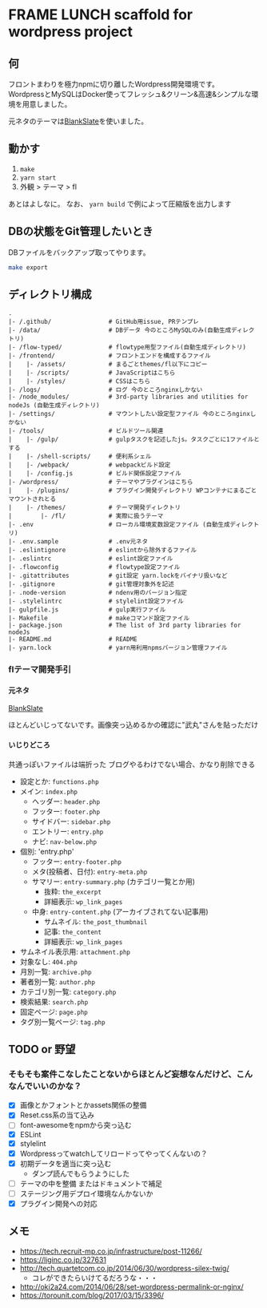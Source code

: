 # FRAME LUNCH scaffold for wordpress project

## 何

フロントまわりを極力npmに切り離したWordpress開発環境です。  
WordpressとMySQLはDocker使ってフレッシュ&クリーン&高速&シンプルな環境を用意しました。

元ネタのテーマは[BlankSlate](http://tidythemes.com/concept/)を使いました。

## 動かす

1. `make`
2. `yarn start`
3. 外観 > テーマ > fl

あとはよしなに。 なお、 `yarn build` で例によって圧縮版を出力します

## DBの状態をGit管理したいとき

DBファイルをバックアップ取ってやります。

```bash
make export
```

## ディレクトリ構成

```text
.
|- /.github/                # GitHub用issue, PRテンプレ
|- /data/                   # DBデータ 今のところMySQLのみ(自動生成ディレクトリ)
|- /flow-typed/             # flowtype用型ファイル(自動生成ディレクトリ)
|- /frontend/               # フロントエンドを構成するファイル
|    |- /assets/            # まるごとthemes/fl以下にコピー
|    |- /scripts/           # JavaScriptはこちら
|    |- /styles/            # CSSはこちら
|- /logs/                   # ログ 今のところnginxしかない
|- /node_modules/           # 3rd-party libraries and utilities for nodeJs (自動生成ディレクトリ)
|- /settings/               # マウントしたい設定型ファイル 今のところnginxしかない
|- /tools/                  # ビルドツール関連
|    |- /gulp/              # gulpタスクを記述したjs。タスクごとに1ファイルとする
|    |- /shell-scripts/     # 便利系シェル
|    |- /webpack/           # webpackビルド設定
|    |- /config.js          # ビルド関係設定ファイル
|- /wordpress/              # テーマやプラグインはこちら
|    |- /plugins/           # プラグイン開発ディレクトリ WPコンテナにまるごとマウントされとる
|    |- /themes/            # テーマ開発ディレクトリ
|        |- /fl/            # 実際に扱うテーマ
|- .env                     # ローカル環境変数設定ファイル (自動生成ディレクトリ)
|- .env.sample              # .env元ネタ
|- .eslintignore            # eslintから除外するファイル
|- .eslintrc                # eslint設定ファイル
|- .flowconfig              # flowtype設定ファイル
|- .gitattributes           # git設定 yarn.lockをバイナリ扱いなど
|- .gitignore               # git管理対象外を記述
|- .node-version            # ndenv用のバージョン指定
|- .stylelintrc             # stylelint設定ファイル
|- gulpfile.js              # gulp実行ファイル
|- Makefile                 # makeコマンド設定ファイル
|- package.json             # The list of 3rd party libraries for nodeJs
|- README.md                # README
|- yarn.lock                # yarn用利用npmsバージョン管理ファイル
```

### flテーマ開発手引

#### 元ネタ

[BlankSlate](http://tidythemes.com/concept/)

ほとんどいじってないです。画像突っ込めるかの確認に"武丸"さんを貼っただけ

#### いじりどころ

共通っぽいファイルは端折った
ブログやるわけでない場合、かなり削除できる

- 設定とか: `functions.php`
- メイン: `index.php`
    - ヘッダー: `header.php`
    - フッター: `footer.php`
    - サイドバー: `sidebar.php`
    - エントリー: `entry.php`
    - ナビ: `nav-below.php`
- 個別: 'entry.php'
    - フッター: `entry-footer.php`
    - メタ(投稿者、日付): `entry-meta.php`
    - サマリー: `entry-summary.php` (カテゴリ一覧とか用)
        - 抜粋: `the_excerpt`
        - 詳細表示: `wp_link_pages`
    - 中身: `entry-content.php` (アーカイブされてない記事用)
        - サムネイル: `the_post_thumbnail`
        - 記事: `the_content`
        - 詳細表示: `wp_link_pages`
- サムネイル表示用: `attachment.php`        
- 対象なし: `404.php`        
- 月別一覧: `archive.php`        
- 著者別一覧: `author.php`        
- カテゴリ別一覧: `category.php`        
- 検索結果: `search.php`        
- 固定ページ: `page.php`
- タグ別一覧ページ: `tag.php`

## TODO or 野望

### そもそも案件こなしたことないからほとんど妄想なんだけど、こんなんでいいのかな？

- [x] 画像とかフォントとかassets関係の整備
- [x] Reset.css系の当て込み
- [ ] font-awesomeをnpmから突っ込む
- [x] ESLint
- [x] stylelint
- [x] Wordpressってwatchしてリロードってやってくんないの？
- [x] 初期データを適当に突っ込む
    - ダンプ読んでもらうようにした
- [ ] テーマの中を整備 またはドキュメントで補足
- [ ] ステージング用デプロイ環境なんかないか
- [x] プラグイン開発への対応

## メモ

- https://tech.recruit-mp.co.jp/infrastructure/post-11266/
- https://liginc.co.jp/327631
- http://tech.quartetcom.co.jp/2014/06/30/wordpress-silex-twig/
    - コレができたらいけてるだろうな・・・
- http://oki2a24.com/2014/06/28/set-wordpress-permalink-or-nginx/
- https://torounit.com/blog/2017/03/15/3396/
